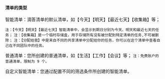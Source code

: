 #### 清单的类型

智能清单：滴答清单的默认清单，如【今天】【明天】【最近七天】【收集箱】等；

`注：【今天】【明天】【最近七天】智能清单中，会显示到期日分别为今天、明天和最近七天的任务；` `注：【收集箱】是一个临时存储盒，用于存储所有没有被分配到特定清单的任务,不可被删除；` `注：【分配给我】中是来自不同的共享清单中分配给你的任务，你可以在这个清单中查看自己在不同团队中的任务。`

普通清单：您所创建的普通清单，如【生活】【工作】【会议】等； `注：免费账户的普通清单，限制为 9 个。`

自定义智能清单：您通过配置不同的筛选条件所创建的智能清单。

